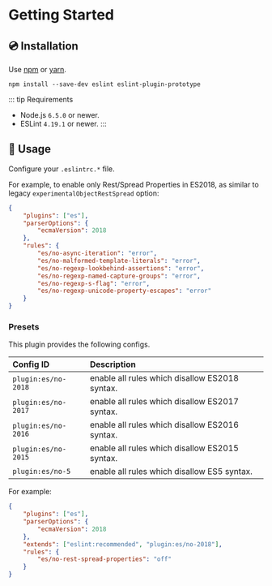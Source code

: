 # Getting Started

## 💿 Installation

Use [npm](https://www.npmjs.com/) or [yarn](https://yarnpkg.com/).

```console
npm install --save-dev eslint eslint-plugin-prototype
```

::: tip Requirements

-   Node.js `6.5.0` or newer.
-   ESLint `4.19.1` or newer.
    :::

## 📖 Usage

Configure your `.eslintrc.*` file.

For example, to enable only Rest/Spread Properties in ES2018, as similar to legacy `experimentalObjectRestSpread` option:

```json
{
    "plugins": ["es"],
    "parserOptions": {
        "ecmaVersion": 2018
    },
    "rules": {
        "es/no-async-iteration": "error",
        "es/no-malformed-template-literals": "error",
        "es/no-regexp-lookbehind-assertions": "error",
        "es/no-regexp-named-capture-groups": "error",
        "es/no-regexp-s-flag": "error",
        "es/no-regexp-unicode-property-escapes": "error"
    }
}
```

### Presets

This plugin provides the following configs.

| Config ID           | Description                                    |
| :------------------ | :--------------------------------------------- |
| `plugin:es/no-2018` | enable all rules which disallow ES2018 syntax. |
| `plugin:es/no-2017` | enable all rules which disallow ES2017 syntax. |
| `plugin:es/no-2016` | enable all rules which disallow ES2016 syntax. |
| `plugin:es/no-2015` | enable all rules which disallow ES2015 syntax. |
| `plugin:es/no-5`    | enable all rules which disallow ES5 syntax.    |

For example:

```json
{
    "plugins": ["es"],
    "parserOptions": {
        "ecmaVersion": 2018
    },
    "extends": ["eslint:recommended", "plugin:es/no-2018"],
    "rules": {
        "es/no-rest-spread-properties": "off"
    }
}
```
